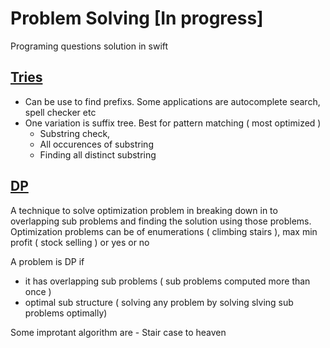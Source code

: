 # Problem Solving [In progress]
Programing questions solution in swift

## [Tries](https://github.com/osama10/Problem-Solving-In-Swift/tree/main/Tries)
- Can be use to find prefixs. Some applications are autocomplete search, spell checker etc
- One variation is suffix tree. Best for pattern matching ( most optimized )
    - Substring check,
    - All occurences of substring 
    - Finding all distinct substring

## [DP](https://github.com/osama10/Problem-Solving-In-Swift/tree/main/DP)
A technique to solve optimization problem in breaking down in to overlapping sub problems and finding the solution using those problems. Optimization problems can be of enumerations ( climbing stairs ), max min profit ( stock selling ) or yes or no

A problem is DP if 
   - it has overlapping sub problems ( sub problems computed more than once )
   - optimal sub structure ( solving any problem by solving slving sub problems optimally)
   
Some improtant algorithm are
    - Stair case to heaven
    

